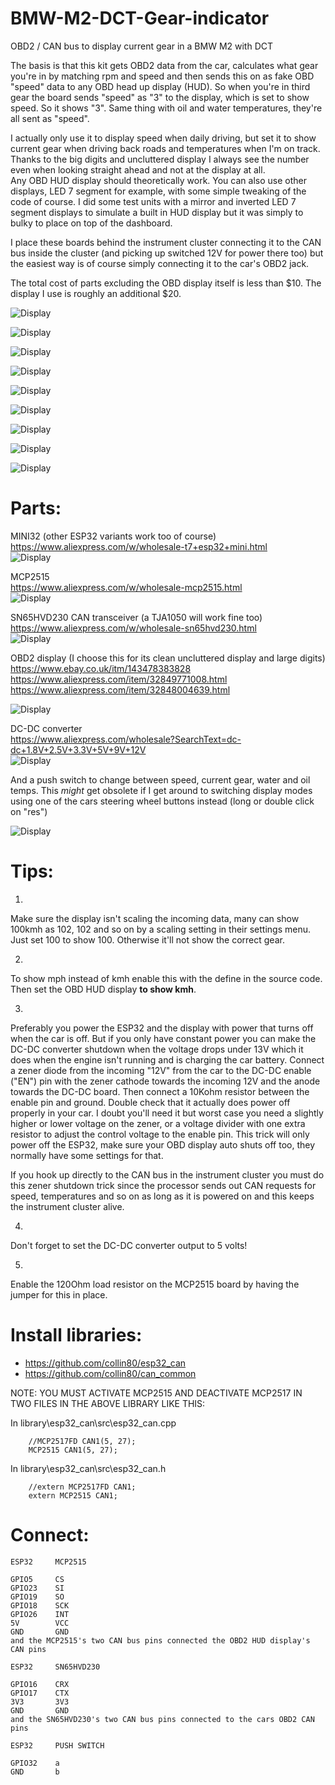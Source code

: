 # BMW-M2-DCT-Gear-indicator
OBD2 / CAN bus to display current gear in a BMW M2 with DCT  
  
The basis is that this kit gets OBD2 data from the car, calculates what gear you're in by matching rpm and speed and then sends this on as fake OBD "speed" data to any OBD head up display (HUD). So when you're in third gear the board sends "speed" as "3" to the display, which is set to show speed. So it shows "3". Same thing with oil and water temperatures, they're all sent as "speed".  
  
I actually only use it to display speed when daily driving, but set it to show current gear when driving back roads and temperatures when I'm on track. Thanks to the big digits and uncluttered display I always see the number even when looking straight ahead and not at the display at all.      
Any OBD HUD display should theoretically work. You can also use other displays, LED 7 segment for example, with some simple tweaking of the code of course. I did some test units with a mirror and inverted LED 7 segment displays to simulate a built in HUD display but it was simply to bulky to place on top of the dashboard.  
  
I place these boards behind the instrument cluster connecting it to the CAN bus inside the cluster (and picking up switched 12V for power there too) but the easiest way is of course simply connecting it to the car's OBD2 jack.  
  
The total cost of parts excluding the OBD display itself is less than $10. The display I use is roughly an additional $20.
    
![Display](images/night.jpg)  
  
![Display](images/day.jpg)  
  
![Display](images/a.jpg)  
  
![Display](images/b.jpg)  
  
![Display](images/c.jpg)  
  
![Display](images/d.jpg)  
  
![Display](images/e.jpg)  
  
![Display](images/f.jpg)  
  
![Display](images/g.jpg)  
  

# Parts:  
  
MINI32 (other ESP32 variants work too of course)  
https://www.aliexpress.com/w/wholesale-t7+esp32+mini.html  
![Display](images/mini32.png)

MCP2515  
https://www.aliexpress.com/w/wholesale-mcp2515.html  
![Display](images/mcp2515.jpg)
  
SN65HVD230 CAN transceiver (a TJA1050 will work fine too)  
https://www.aliexpress.com/w/wholesale-sn65hvd230.html  
![Display](images/CAN0.png)
  
OBD2 display (I choose this for its clean uncluttered display and large digits)  
https://www.ebay.co.uk/itm/143478383828  
https://www.aliexpress.com/item/32849771008.html  
https://www.aliexpress.com/item/32848004639.html  

![Display](images/obdhud.jpg)
  
DC-DC converter  
https://www.aliexpress.com/wholesale?SearchText=dc-dc+1.8V+2.5V+3.3V+5V+9V+12V   
![Display](images/dc-dc.png)  
  
And a push switch to change between speed, current gear, water and oil temps. This _might_ get obsolete if I get around to switching display modes using one of the cars steering wheel buttons instead (long or double click on "res")  
  
![Display](images/b.jpg) 
  
   
# Tips:  
  
1.
Make sure the display isn't scaling the incoming data, many can show 100kmh as 102, 102 and so on by a scaling setting in their settings menu. Just set 100 to show 100. Otherwise it'll not show the correct gear.

2.  
To show mph instead of kmh enable this with the define in the source code. Then set the OBD HUD display __to show kmh__. 
  
3.
Preferably you power the ESP32 and the display with power that turns off when the car is off. But if you only have constant power you can make the DC-DC converter shutdown when the voltage drops under 13V which it does when the engine isn't running and is charging the car battery. Connect a zener diode from the incoming "12V" from the car to the DC-DC enable ("EN") pin with the zener cathode towards the incoming 12V and the anode towards the DC-DC board. Then connect a 10Kohm resistor between the enable pin and ground. Double check that it actually does power off properly in your car. I doubt you'll need it but worst case you need a slightly higher or lower voltage on the zener, or a voltage divider with one extra resistor to adjust the control voltage to the enable pin. This trick will only power off the ESP32, make sure your OBD display auto shuts off too, they normally have some settings for that.  
  
If you hook up directly to the CAN bus in the instrument cluster you must do this zener shutdown trick since the processor sends out CAN requests for speed, temperatures and so on as long as it is powered on and this keeps the instrument cluster alive.    

4.
Don't forget to set the DC-DC converter output to 5 volts!  
  
5.  
Enable the 120Ohm load resistor on the MCP2515 board by having the jumper for this in place.  
    
  
# Install libraries:

- https://github.com/collin80/esp32_can
- https://github.com/collin80/can_common
       
NOTE: YOU MUST ACTIVATE MCP2515 AND DEACTIVATE MCP2517 IN TWO FILES IN THE ABOVE LIBRARY LIKE THIS:  
  
In library\esp32_can\src\esp32_can.cpp  
``` 
    //MCP2517FD CAN1(5, 27);   
    MCP2515 CAN1(5, 27);  
``` 
      
In library\esp32_can\src\esp32_can.h  
``` 
    //extern MCP2517FD CAN1;  
    extern MCP2515 CAN1;  
``` 

# Connect:

``` 
ESP32     MCP2515  
  
GPIO5     CS  
GPIO23    SI  
GPIO19    SO  
GPIO18    SCK  
GPIO26    INT  
5V        VCC  
GND       GND  
and the MCP2515's two CAN bus pins connected the OBD2 HUD display's CAN pins 	
```  

```  
ESP32     SN65HVD230
  
GPIO16    CRX  
GPIO17    CTX  
3V3       3V3  
GND       GND  
and the SN65HVD230's two CAN bus pins connected to the cars OBD2 CAN pins  
```  
  
```  
ESP32     PUSH SWITCH
  
GPIO32    a  
GND       b  
```  

